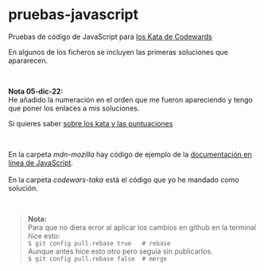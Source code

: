 # pruebas-javascript
Pruebas de código de JavaScript para [los Kata de Codewards](https://www.codewars.com/kata/)

En algunos de los ficheros se incluyen las primeras soluciones que apararecen.

<br>

**Nota 05-dic-22:** <br>
He añadido la numeración en el orden que me fueron apareciendo y tengo que poner los enlaces a mis soluciones.

Si quieres saber [sobre los kata y las puntuaciones](https://github.com/elGuille-info/pruebas-javascript/blob/main/kata-readme.md)

<br>

En la carpeta _mdn-mozilla_ hay código de ejemplo de la [documentación en línea de JavaScript](https://developer.mozilla.org/en-US/docs/Web/JavaScript/Reference).<br>
<br>
En la carpeta _codewars-taka_ está el código que yo he mandado como solución. <br>


<br>

> **Nota:** <br>
> Para que no diera error al aplicar los cambios en github en la terminal hice esto:<br>
> ``` $ git config pull.rebase true   # rebase ```<br>
> Aunque antes hice esto otro pero seguía sin publicarlos.<br>
> `` $ git config pull.rebase false  # merge ``
